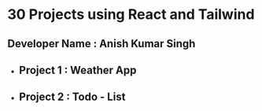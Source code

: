 # 30 Projects using React and Tailwind

## Developer Name : Anish Kumar Singh

- ## Project 1 : Weather App
- ## Project 2 : Todo - List
